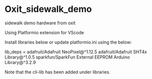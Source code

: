 # Oxit_sidewalk_demo
sidewalk demo hardware from oxit

Using Platformio extension for VScode

Install libraries below or update platformio.ini using the below:

lib_deps = 
	adafruit/Adafruit NeoPixel@^1.12.5
	adafruit/Adafruit SHT4x Library@^1.0.5
	sparkfun/SparkFun External EEPROM Arduino Library@^3.2.9

Note that the cli-lib has been added under libraries.

